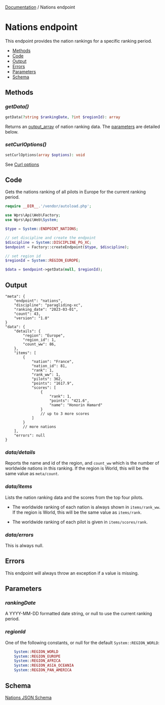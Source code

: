 
[Documentation][docs] / Nations endpoint

# Nations endpoint

This endpoint provides the nation rankings for a specific ranking period.

* [Methods](#methods)
* [Code](#code)
* [Output](#output)
* [Errors](#errors)
* [Parameters](#parameters)
* [Schema](#schema)

## Methods

### _getData()_

```php
getData(?string $rankingDate, ?int $regionId): array
```

Returns an [output_array][output] of nation ranking data. The [parameters](#parameters) are detailed
below.

### _setCurlOptions()_

```php
setCurlOptions(array $options): void
```

See [Curl options][options]

## Code

Gets the nations ranking of all pilots in Europe for the current ranking period.

 ```php
require __DIR__.'/vendor/autoload.php';

use Wprs\Api\Web\Factory;
use Wprs\Api\Web\System;

$type = System::ENDPOINT_NATIONS;

// set discipline and create the endpoint
$discipline = System::DISCIPLINE_PG_XC;
$endpoint = Factory::createEndpoint($type, $discipline);

// set region id
$regionId = System::REGION_EUROPE;

$data = $endpoint->getData(null, $regionId);
```

## Output

```jsonc
"meta": {
    "endpoint": "nations",
    "discipline": "paragliding-xc",
    "ranking_date": "2023-03-01",
    "count": 43,
    "version": "1.0"
}
"data": {
    "details": {
        "region": "Europe",
        "region_id": 1,
        "count_ww": 86,
    },
    "items": [
        {
            "nation": "France",
            "nation_id": 81,
            "rank": 1,
            "rank_ww": 1,
            "pilots": 362,
            "points": "1617.9",
            "scores": [
                {
                    "rank": 1,
                    "points": "421.6",
                    "name": "Honorin Hamard"
                }
                // up to 3 more scores
            ]
        }
        // more nations
    ],
    "errors": null
}
```

### _data/details_
Reports the name and id of the region, and `count_ww` which is the number of worldwide nations in
this ranking. If the region is World, this will be the same value as `meta/count`.

### _data/items_
Lists the nation ranking data and the scores from the top four pilots.

* The worldwide ranking of each nation is always shown in `items/rank_ww`. If the region is World,
this will be the same value as
`items/rank`.

* The worldwide ranking of each pilot is given in `items/scores/rank`.

### _data/errors_
This is always null.

## Errors
This endpoint will always throw an exception if a value is missing.

## Parameters

### _rankingDate_
A YYYY-MM-DD formatted date string, or null to use the current ranking period.

### _regionId_
One of the following constants, or null for the default `System::REGION_WORLD`:

```php
    System::REGION_WORLD
    System::REGION_EUROPE
    System::REGION_AFRICA
    System::REGION_ASIA_OCEANIA
    System::REGION_PAN_AMERICA
```

## Schema

[Nations JSON Schema](../res/nations-schema.json)

[docs]: 00-intro.md
[options]: 00-intro.md#curl-options
[output]: output.md#output-data

